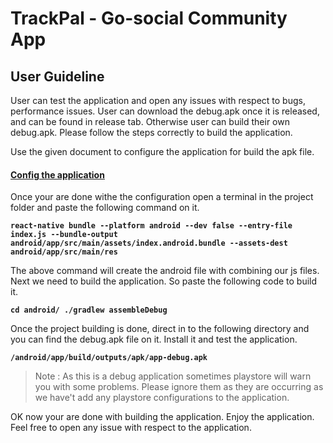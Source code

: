 
# TrackPal - Go-social Community App

## User Guideline

User can test the application and open any issues with respect to bugs, performance issues. User can download the debug.apk once it is released, and can be found in release tab. Otherwise user can build their own debug.apk. Please follow the steps correctly to build the application.

Use the given document to configure the application for build the apk file.

#### [Config the application](./developer.md)

Once your are done withe the configuration open a terminal in the project folder and paste the following command on it.

**`react-native bundle --platform android --dev false --entry-file index.js --bundle-output android/app/src/main/assets/index.android.bundle --assets-dest android/app/src/main/res`**

The above command will create the android file with combining our js files. Next we need to build the application. So paste the following code to build it.

**`cd android/ ./gradlew assembleDebug`**

Once the project building is done, direct in to the following directory and you can find the debug.apk file on it. Install it and test the application. 

**`/android/app/build/outputs/apk/app-debug.apk`**

> Note : As this is a debug application sometimes playstore will warn
> you with some problems. Please ignore them as they are occurring as we
> have't add any playstore configurations to the application.

OK now your are done with building the application. Enjoy the application. Feel free to open any issue with respect to the application.